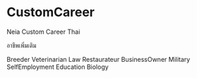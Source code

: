 # CustomCareer
Neia Custom Career Thai

อาชีพเพิ่มเติม 

Breeder
Veterinarian
Law
Restaurateur
BusinessOwner
Military
SelfEmployment
Education
Biology
